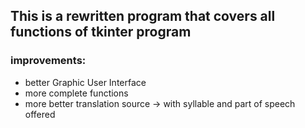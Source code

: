 ## This is a rewritten program that covers all functions of tkinter program
### improvements:
  - better Graphic User Interface
  - more complete functions
  - more better translation source -> with syllable and part of speech offered
